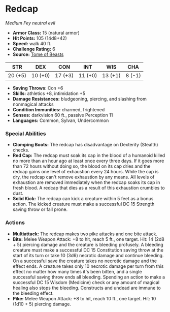 # Redcap

*Medium* *Fey* *neutral evil*

- **Armor Class:** 15 (natural armor)
- **Hit Points:** 105 (14d8+42)
- **Speed:** walk 40 ft.
- **Challenge Rating:** 6
- **Source:** [Tome of Beasts](https://koboldpress.com/kpstore/product/tome-of-beasts-for-5th-edition-print/)

| STR | DEX | CON | INT | WIS | CHA |
| --- | --- | --- | --- | --- | --- |
| 20 (+5) | 10 (+0) | 17 (+3) | 11 (+0) | 13 (+1) | 8 (-1) |

- **Saving Throws**: Con +6
- **Skills:** athletics +8, intimidation +5
- **Damage Resistances:** bludgeoning, piercing, and slashing from nonmagical attacks
- **Condition Immunities:** charmed, frightened
- **Senses:** darkvision 60 ft., passive Perception 11
- **Languages:** Common, Sylvan, Undercommon
### Special Abilities
- **Clomping Boots:** The redcap has disadvantage on Dexterity (Stealth) checks.
- **Red Cap:** The redcap must soak its cap in the blood of a humanoid killed no more than an hour ago at least once every three days. If it goes more than 72 hours without doing so, the blood on its cap dries and the redcap gains one level of exhaustion every 24 hours. While the cap is dry, the redcap can't remove exhaustion by any means. All levels of exhaustion are removed immediately when the redcap soaks its cap in fresh blood. A redcap that dies as a result of this exhaustion crumbles to dust.
- **Solid Kick:** The redcap can kick a creature within 5 feet as a bonus action. The kicked creature must make a successful DC 15 Strength saving throw or fall prone.
### Actions
- **Multiattack:** The redcap makes two pike attacks and one bite attack.
- **Bite:** Melee Weapon Attack: +8 to hit, reach 5 ft., one target. Hit: 14 (2d8 + 5) piercing damage and the creature is bleeding profusely. A bleeding creature must make a successful DC 15 Constitution saving throw at the start of its turn or take 10 (3d6) necrotic damage and continue bleeding. On a successful save the creature takes no necrotic damage and the effect ends. A creature takes only 10 necrotic damage per turn from this effect no matter how many times it's been bitten, and a single successful saving throw ends all bleeding. Spending an action to make a successful DC 15 Wisdom (Medicine) check or any amount of magical healing also stops the bleeding. Constructs and undead are immune to the bleeding effect.
- **Pike:** Melee Weapon Attack: +8 to hit, reach 10 ft., one target. Hit: 10 (1d10 + 5) piercing damage.
